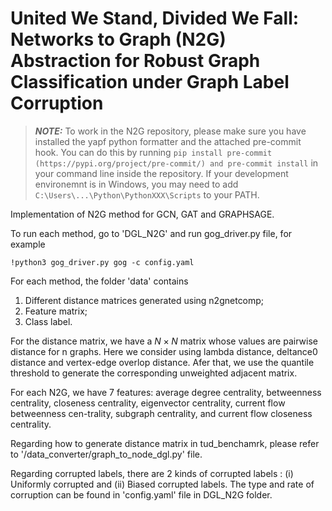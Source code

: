 # United We Stand, Divided We Fall: Networks to Graph (N2G) Abstraction for Robust Graph Classification under Graph Label Corruption

> **_NOTE:_**
> To work in the N2G repository, please make sure you have installed the yapf python
> formatter and the attached pre-commit hook. You can do this by running
> `pip install pre-commit (https://pypi.org/project/pre-commit/) and pre-commit install` in your command line inside the repository.
> If your development environemnt is in Windows, you may need to add
> `C:\Users\...\Python\PythonXXX\Scripts` to your PATH.

Implementation of N2G method for GCN, GAT and GRAPHSAGE.

To run each method, go to 'DGL_N2G' and run gog_driver.py file, for example

```
!python3 gog_driver.py gog -c config.yaml
```

For each method, the folder 'data' contains
1. Different distance matrices generated using n2gnetcomp;
2. Feature matrix;
3. Class label.

For the distance matrix, we have a $N \times N$ matrix whose values are pairwise distance for n graphs. Here we consider using lambda distance, deltance0 distance and vertex-edge overlop distance. Afer that, we use the quantile threshold to generate the corresponding unweighted adjacent matrix.

For each N2G, we have 7 features: average degree centrality, betweenness centrality, closeness centrality, eigenvector centrality, current flow betweenness cen-trality, subgraph centrality, and current flow closeness centrality.

Regarding how to generate distance matrix in tud_benchamrk, please refer to '/data_converter/graph_to_node_dgl.py' file.

Regarding corrupted labels, there are 2 kinds of corrupted labels : (i) Uniformly corrupted and (ii) Biased corrupted labels. The type and rate of corruption can be found in 'config.yaml' file in DGL_N2G folder.

